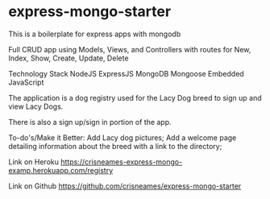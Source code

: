 # express-mongo-starter
This is a boilerplate for express apps with mongodb

Full CRUD app using Models, Views, and Controllers with routes for New, Index, Show, Create, Update, Delete

Technology Stack
NodeJS
ExpressJS
MongoDB
Mongoose
Embedded JavaScript

The application is a dog registry used for the Lacy Dog breed to sign up and view Lacy Dogs.

There is also a sign up/sign in portion of the app.

To-do's/Make it Better:
Add Lacy dog pictures;
Add a welcome page detailing information about the breed with a link to the directory;

Link on Heroku
https://crisneames-express-mongo-examp.herokuapp.com/registry

Link on Github
https://github.com/crisneames/express-mongo-starter
